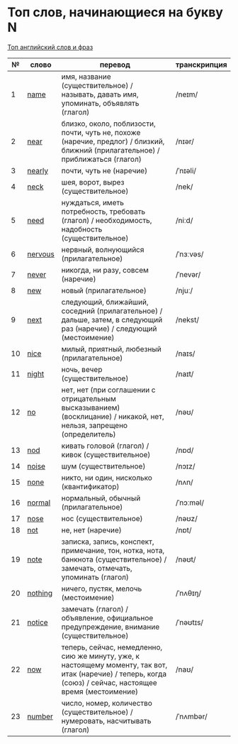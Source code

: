 # Топ слов, начинающиеся на букву N

[Топ английский слов и фраз](../README.md)

| №   | слово                                                                          | перевод                                                                                                                                                      | транскрипция |
| --- | ------------------------------------------------------------------------------ | ------------------------------------------------------------------------------------------------------------------------------------------------------------ | ------------ |
| 1   | [name](https://dictionary.cambridge.org/dictionary/english-russian/name)       | имя, название (существительное) / называть, давать имя, упоминать, объявлять (глагол)                                                                        | /neɪm/       |
| 2   | [near](https://dictionary.cambridge.org/dictionary/english-russian/near)       | близко, около, поблизости, почти, чуть не, похоже (наречие, предлог) / близкий, ближний (прилагательное) / приближаться (глагол)                             | /nɪər/       |
| 3   | [nearly](https://dictionary.cambridge.org/dictionary/english-russian/nearly)   | почти, чуть не (наречие)                                                                                                                                     | /ˈnɪəli/     |
| 4   | [neck](https://dictionary.cambridge.org/dictionary/english-russian/neck)       | шея, ворот, вырез (существительное)                                                                                                                          | /nek/        |
| 5   | [need](https://dictionary.cambridge.org/dictionary/english-russian/need)       | нуждаться, иметь потребность, требовать (глагол) / необходимость, надобность (существительное)                                                               | /niːd/       |
| 6   | [nervous](https://dictionary.cambridge.org/dictionary/english-russian/nervous) | нервный, волнующийся (прилагательное)                                                                                                                        | /ˈnɜːvəs/    |
| 7   | [never](https://dictionary.cambridge.org/dictionary/english-russian/never)     | никогда, ни разу, совсем (наречие)                                                                                                                           | /ˈnevər/     |
| 8   | [new](https://dictionary.cambridge.org/dictionary/english-russian/new)         | новый (прилагательное)                                                                                                                                       | /njuː/       |
| 9   | [next](https://dictionary.cambridge.org/dictionary/english-russian/next)       | следующий, ближайший, соседний (прилагательное) / дальше, затем, в следующий раз (наречие) / следующий (местоимение)                                         | /nekst/      |
| 10  | [nice](https://dictionary.cambridge.org/dictionary/english-russian/nice)       | милый, приятный, любезный (прилагательное)                                                                                                                   | /naɪs/       |
| 11  | [night](https://dictionary.cambridge.org/dictionary/english-russian/night)     | ночь, вечер (существительное)                                                                                                                                | /naɪt/       |
| 12  | [no](https://dictionary.cambridge.org/dictionary/english-russian/no)           | нет, нет (при соглашении с отрицательным высказыванием) (восклицание) / никакой, нет, нельзя, запрещено (определитель)                                       | /nəʊ/        |
| 13  | [nod](https://dictionary.cambridge.org/dictionary/english-russian/nod)         | кивать головой (глагол) / кивок (существительное)                                                                                                            | /nɒd/        |
| 14  | [noise](https://dictionary.cambridge.org/dictionary/english-russian/noise)     | шум (существительное)                                                                                                                                        | /nɔɪz/       |
| 15  | [none](https://dictionary.cambridge.org/dictionary/english-russian/none)       | никто, ни один, нисколько (квантификатор)                                                                                                                    | /nʌn/        |
| 16  | [normal](https://dictionary.cambridge.org/dictionary/english-russian/normal)   | нормальный, обычный (прилагательное)                                                                                                                         | /ˈnɔːməl/    |
| 17  | [nose](https://dictionary.cambridge.org/dictionary/english-russian/nose)       | нос (существительное)                                                                                                                                        | /nəʊz/       |
| 18  | [not](https://dictionary.cambridge.org/dictionary/english-russian/not)         | не, нет (наречие)                                                                                                                                            | /nɒt/        |
| 19  | [note](https://dictionary.cambridge.org/dictionary/english-russian/note)       | записка, запись, конспект, примечание, тон, нотка, нота, банкнота (существительное) / замечать, отмечать, упоминать (глагол)                                 | /nəʊt/       |
| 20  | [nothing](https://dictionary.cambridge.org/dictionary/english-russian/nothing) | ничего, пустяк, мелочь (местоимение)                                                                                                                         | /ˈnʌθɪŋ/     |
| 21  | [notice](https://dictionary.cambridge.org/dictionary/english-russian/notice)   | замечать (глагол) / объявление, официальное предупреждение, внимание (существительное)                                                                       | /ˈnəʊtɪs/    |
| 22  | [now](https://dictionary.cambridge.org/dictionary/english-russian/now)         | теперь, сейчас, немедленно, сию же минуту, уже, к настоящему моменту, так вот, итак (наречие) / теперь, когда (союз) / сейчас, настоящее время (местоимение) | /naʊ/        |
| 23  | [number](https://dictionary.cambridge.org/dictionary/english-russian/number)   | число, номер, количество (существительное) / нумеровать, насчитывать (глагол)                                                                                | /ˈnʌmbər/    |
